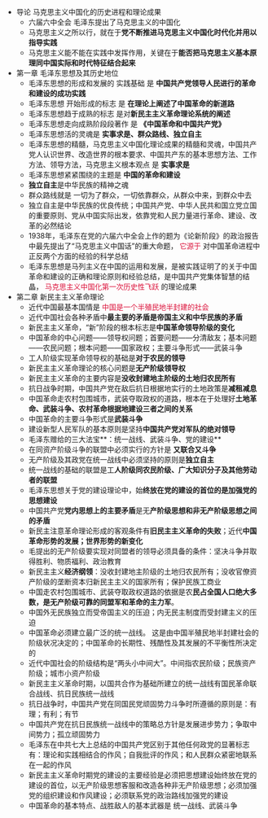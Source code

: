 - 导论 马克思主义中国化的历史进程和理论成果
	- 六届六中全会 毛泽东提出了马克思主义的中国化
	- 马克思主义之所以行，就在于**党不断推进马克思主义中国化时代化并用以指导实践**
	- 马克思主义能不能在实践中发挥作用，关键在于**能否把马克思主义基本原理同中国实际和时代特征结合起来**
- 第一章 毛泽东思想及其历史地位
	- 毛泽东思想的形成和发展的  实践基础  是  **中国共产党领导人民进行的革命和建设的成功实践**
	- 毛泽东思想  开始形成的标志 是  **在理论上阐述了中国革命的新道路**
	- 毛泽东思想趋于成熟的标志 是对**新民主主义革命理论系统的阐述**
	- 毛泽东思想走向成熟阶段段著作  是    **《中国革命和中国共产党》**
	- 毛泽东思想活的灵魂是  **实事求是、群众路线、独立自主**
	- 毛泽东思想的精髓，马克思主义中国化理论成果的精髓和灵魂，中国共产党人认识世界、改造世界的根本要求、中国共产东的基本思想方法、工作方法、领导方法，马克思主义根本观点  是  **实事求是**
	- 毛泽东思想紧紧围绕的主题是 **中国的革命和建设**
	- **独立自主**是中华民族的精神之魂
	- 群众路线就是 一切为了群众，一切依靠群众，从群众中来，到群众中去
	- 独立自主是中华民族的优良传统；中国共产党、中华人民共和国立党立国的重要原则、党从中国实际出发，依靠党和人民力量进行革命、建设、改革的必然结论
	- 1938年，毛泽东在党的六届六中全会上作的题为《论新阶段》的政治报告中最先提出了“马克思主义中国话”的重大命题， <span style="color:Crimson">它源于</span> 对中国革命进程中正反两个方面的经验的科学总结
	- 毛泽东思想是马列主义在中国的运用和发展，是被实践证明了的关于中国革命和建设的正确和理论原则和经验总结，是中国共产党集体智慧的结晶， <span style="color:Crimson">马克思主义中国化第一次历史性飞跃</span> 的理论成果
- 第二章 新民主主义革命理论
	- 近代中国最基本国情是  <span style="color:Crimson">中国是一个半殖民地半封建的社会</span>
	- 近代中国社会各种矛盾中**最主要的矛盾是帝国主义和中华民族的矛盾**
	- 新民主主义革命，“新”阶段的根本标志是**中国革命领导阶级的变化**
	- 中国革命的中心问题——领导权问题；首要问题——分清敌友；基本问题——农民问题；根本问题——国家政权；主要斗争形式——武装斗争
	- 工人阶级实现革命领导权的基础是**对于农民的领导**
	- 新民主主义革命理论的核心问题是**无产阶级领导权**
	- 新民主主义革命的主要内容是**没收封建地主阶级的土地归农民所有**
	- 抗日战争时期，中国共产党在敌后抗日根据地实行的土地政策是**减租减息**
	- 中国革命走农村包围城市，武装夺取政权的道路，根本在于处理好**土地革命、武装斗争、农村革命根据地建设三者之间的关系**
	- 中国革命的主要斗争形式是**武装斗争**
	- 建设新型人民军队的基本原则是坚持**中国共产党对军队的绝对领导**
	- 毛泽东赠给的三大法宝**：统一战线、武装斗争、党的建设**
	- 在同资产阶级斗争的联盟中必须实行的方针是  **又联合又斗争**
	- 无产阶级及其政党在统一战线中必须坚持的原则是**独立自主**
	- 统一战线的基础的联盟是工**人阶级同农民阶级、广大知识分子及其他劳动者的联盟**
	- 毛泽东思想关于党的建设理论中，始**终放在党的建设的首位的是加强党的思想建设**
	- 中国共产党**党内思想上的主要矛盾**是无**产阶级思想和非无产阶级思想之间的矛盾**
	- 新民主注意革命理论形成的客观条件有**旧民主主义革命的失败**；近代**中国革命形势的发展；世界形势的新变化**
	- 毛提出的无产阶级要实现对同盟者的领导必须具备的条件：坚决斗争并取得胜利、物质福利、政治教育
	- 新民主主义**经济纲领**：没收封建地主阶级的土地归农民所有；没收官僚资产阶级的垄断资本归新民主主义的国家所有；保护民族工商业
	- 中国走农村包围城市、武装夺取政权道路的依据是农**民占全国人口绝大多数，是无产阶级可靠的同盟军和革命的主力军**。
	- 中国外无民族独立而受帝国主义的压迫；内无民主制度而受封建主义的压迫
	- 中国革命必须建立最广泛的统一战线。  这是由中国半殖民地半封建社会的阶级状况决定的；中国革命的长期性、残酷性及其发展的不平衡性所决定的
	- 近代中国社会的阶级结构是“两头小中间大”。中间指农民阶级；民族资产阶级；城市小资产阶级
	- 新民主主义革命时期，以国共合作为基础所建立的统一战线有国民革命联合战线、抗日民族统一战线
	- 抗日战争时，中国共产党在同国民党顽固势力斗争时所遵循的原则是：有理；有利；有节
	- 中国共产党在抗日民族统一战线中的策略总方针是发展进步势力；争取中间势力；孤立顽固势力
	- 毛泽东在中共七大上总结的中国共产党区别于其他任何政党的显著标志有：理论和实践相结合的作风；自我批评的作风；和人民群众紧密地联系在一起的作风
	- 新民主主义革命时期党的建设的主要经验是必须把思想建设始终放在党的建设的首位，以无产阶级思想客服和改造各种非无产阶级思想；必须加强党的组织建设和作风建设；必须联系党的政治路线加强党的建设
	- 中国革命的基本特点、战胜敌人的基本武器是  统一战线、武装斗争